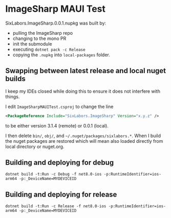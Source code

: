 # ImageSharp MAUI Test

SixLabors.ImageSharp.0.0.1.nupkg was built by:
- pulling the ImageSharp repo
- changing to the mono PR
- init the submodule
- executing `dotnet pack -c Release`
- copying the `.nupkg` into `local-packages` folder.

## Swapping between latest release and local nuget builds

I keep my IDEs closed while doing this to ensure it does not interfere with things.

I edit `ImageSharpMAUITest.csproj` to change the line

```xml
<PackageReference Include="SixLabors.ImageSharp" Version="x.y.z" />
```

to be either version 3.1.4 (remote) or 0.0.1 (local).

I then delete `bin/`, `obj/`, and `~/.nuget/packages/sixlabors.*`. When I build the nuget packages are restored which will mean also loaded directly from local directory or nuget.org.

## Building and deploying for debug

```
dotnet build -t:Run -c Debug -f net8.0-ios -p:RuntimeIdentifier=ios-arm64 -p:_DeviceName=MYDEVICEID
```

## Building and deploying for release

```
dotnet build -t:Run -c Release -f net8.0-ios -p:RuntimeIdentifier=ios-arm64 -p:_DeviceName=MYDEVICEID
```